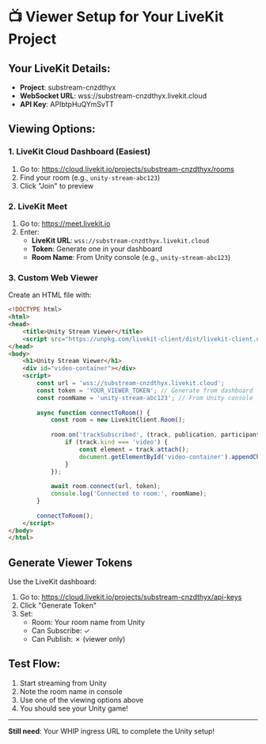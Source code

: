 # 📺 Viewer Setup for Your LiveKit Project

## Your LiveKit Details:
- **Project**: substream-cnzdthyx
- **WebSocket URL**: wss://substream-cnzdthyx.livekit.cloud
- **API Key**: APIbtpHuQYmSvTT

## Viewing Options:

### 1. LiveKit Cloud Dashboard (Easiest)
1. Go to: https://cloud.livekit.io/projects/substream-cnzdthyx/rooms
2. Find your room (e.g., `unity-stream-abc123`)
3. Click "Join" to preview

### 2. LiveKit Meet
1. Go to: https://meet.livekit.io
2. Enter:
   - **LiveKit URL**: `wss://substream-cnzdthyx.livekit.cloud`
   - **Token**: Generate one in your dashboard
   - **Room Name**: From Unity console (e.g., `unity-stream-abc123`)

### 3. Custom Web Viewer

Create an HTML file with:

```html
<!DOCTYPE html>
<html>
<head>
    <title>Unity Stream Viewer</title>
    <script src="https://unpkg.com/livekit-client/dist/livekit-client.umd.min.js"></script>
</head>
<body>
    <h1>Unity Stream Viewer</h1>
    <div id="video-container"></div>
    <script>
        const url = 'wss://substream-cnzdthyx.livekit.cloud';
        const token = 'YOUR_VIEWER_TOKEN'; // Generate from dashboard
        const roomName = 'unity-stream-abc123'; // From Unity console
        
        async function connectToRoom() {
            const room = new LivekitClient.Room();
            
            room.on('trackSubscribed', (track, publication, participant) => {
                if (track.kind === 'video') {
                    const element = track.attach();
                    document.getElementById('video-container').appendChild(element);
                }
            });
            
            await room.connect(url, token);
            console.log('Connected to room:', roomName);
        }
        
        connectToRoom();
    </script>
</body>
</html>
```

## Generate Viewer Tokens

Use the LiveKit dashboard:
1. Go to: https://cloud.livekit.io/projects/substream-cnzdthyx/api-keys
2. Click "Generate Token"
3. Set:
   - Room: Your room name from Unity
   - Can Subscribe: ✓
   - Can Publish: ✗ (viewer only)

## Test Flow:

1. Start streaming from Unity
2. Note the room name in console
3. Use one of the viewing options above
4. You should see your Unity game!

---

**Still need**: Your WHIP ingress URL to complete the Unity setup!
